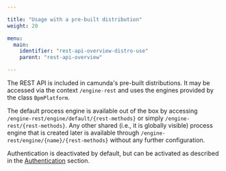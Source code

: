 ```yaml
---

title: "Usage with a pre-built distribution"
weight: 20

menu:
  main:
    identifier: "rest-api-overview-distro-use"
    parent: "rest-api-overview"

---
```



The REST API is included in camunda's pre-built distributions.
It may be accessed via the context `/engine-rest` and uses the engines provided by the class `BpmPlatform`.

The default process engine is available out of the box by accessing `/engine-rest/engine/default/{rest-methods}`
or simply `/engine-rest/{rest-methods}`. Any other shared (i.e., it is globally visible) process engine that is created later is available through `/engine-rest/engine/{name}/{rest-methods}` without any further configuration.

Authentication is deactivated by default, but can be activated as described in the [Authentication](ref:#overview-configuring-authentication) section.
